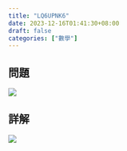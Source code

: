 ```yaml
---
title: "LQ6UPNK6"
date: 2023-12-16T01:41:30+08:00
draft: false
categories: ["數學"]
---
```

<!--more-->

## 問題
<img src="/posts/solution/LQ6UPNK6-q.png">

## 詳解
<img src="/posts/solution/LQ6UPNK6-sol.png">

